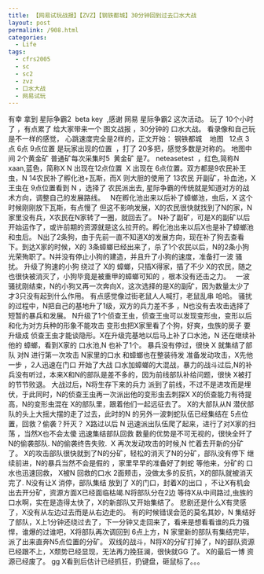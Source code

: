 ```yaml
---
title: 【网易试玩战报】【ZVZ】【钢铁都城】30分钟回到过去口水大战
layout: post
permalink: /908.html
categories:
  - Life
tags:
  - cfrs2005
  - sc
  - sc2
  - zvz
  - 口水大战
  - 网易试玩
---
```

有幸 拿到 星际争霸2  beta key  ,感谢 网易 星际争霸2 这次活动。 玩了 10个小时了 ，有点累了 给大家带来一个 图文战报 ，30分钟的 口水大战。 看录像和自己玩是不一样的感觉， 心跳速度完全是2样的，正文开始： 钢铁都城    地图   12点 3 点 6点 9点位置 是玩家出现的位置  ，打了 20多把，感觉多数是对称的。 地图中间 2个黄金矿 普通矿每次采集时5  黄金矿 是7。 neteasetest  ，红色,简称N xaan,蓝色，简称X N 出现在12点位置  X 出现在 6点位置。双方都是9农民补王虫，N 14农民补了孵化池+瓦斯，而X 则大胆的使用了 13农民 开副矿，补血池，X王虫在 9点位置看到 N ，选择了 农民派出去, 星际争霸的传统就是知道对方的战术方向，调整自己的发展路线。   N在孵化池出来以后补了蟑螂池，虫后，X 这个时候刚刚放下瓦斯，有点慢了 但这不影响发展，X的农民很快就找到了N的家，N家里没有兵，X农民在N家转了一圈，就回去了。 N补了副矿，可是X的副矿以后开始运作了，或许前期的资源就是这么拉开的。孵化池出来以后X也是补了蟑螂池和虫后。 N出了2条狗，由于先前一直不知道X的发展方向，现在补了狗去查看下。到达X家的时候，X的 3条蟑螂已经出来了，杀了1个农民以后，N的2条小狗光荣殉职了。N并没有停止小狗的建造，并且升了小狗的速度，准备打一波 骚扰。 升级了狗速的小狗 绕过了 X的 蟑螂，只插X得家，插了不少 X的农民，随之也很快被消灭了，小狗毕竟是被重甲的蟑螂可知的 ，根本没有还击之力。   一波骚扰刚结束，N的小狗又再一次奔向X，这次选择的是X的副矿，因为数量太少了才3只没有起到什么作用。 有点感觉像过街老鼠人人喊打，老鼠乱串 哈哈。 骚扰的过程中，N把自己的基地升了1级，双方的兵力差不多 ，N也没有去攻击选择了短暂的暴兵和发展。 N升级了1个侦查王虫，侦查王虫可以发现变形虫，变形以后和化为对方兵种的形象不能攻击 变形虫把X家里看了个狗，好爽，虫族的房子 要升级成 侦查王虫才能谈隐形。X在升级完基地以后马上补了口水池，N 还在继续补他的 蟑螂，看到X家的 口水池,N 也补了1个。 暴兵没有停过，很快 X 就集结了部队 对N 进行第一次攻击 N家里的口水 和蟑螂也在整装待发 准备发动攻击，X先他一步 ，2人迅速在门口 开始了大战 口水加蟑螂的大混战，暴力的战斗过后,N的补兵没有听过，本来X和N的部队是差不多的，因为前线部队补给问题，很快 X被打的节节败退。 大战过后，N将生存下来的兵力 派到了前线，不过不是进攻而是埋伏，于此同时，N的侦查王虫再一次派出他的变形虫去刺探X X的侦查能力有待提高，N的变形虫混在 X的部队里，跟着他们一起远征去了。 X的大部队从N 潜伏部队的头上大摇大摆的走了过去，此时的N 的另外一波刺蛇队伍已经集结在 5点位置，回救？偷袭？歼灭？ X路过以后 N 迅速派出队伍爬了起来，进行了对X家的扫荡 ，当然X也不会太傻 迅速集结部队回救 数量的优势是不可无视的，很快全歼了N的偷袭部队. N的偷袭终告失败.  X 再次发动攻击的时候,N 忙着去开新的分矿了。 X的攻击部队很快就到了N的分矿，轻松的消灭了N的分矿，部队没有停下 继续前进，N的暴兵当然不会是假的 ，家里早早的准备好了刺蛇 等他来，分矿的 口水也迅速回救， X被N 回救的口水 2面颊击，没做太多的反抗，X的部队就被消灭完了. N没有让X 消停，部队集结 放到了 X的门口，封着X的出口 ，不让X有机会出去开分矿，资源方面X已经面临枯竭.N将部队分在2边 等待X从中间路过,虫族的口水啊，实在是造得太快了，X的新部队又开始集结了。 悲剧还是什么X有灵感了，X没有从左边过去而是从右边走的。 有的时候错误会范的莫名其妙，N 集结好了部队，X上1分钟还绕过去了，下一分钟又走回来了，看来是想看看谁的兵力强悍，谁爆的过谁吧，X将部队再次调回到 6点上方，N 家里新的部队有集结完毕，派了出来直奔N5点位置的分矿。 双线的战斗，N将X的分矿打掉了，N的部队资源已经跟不上，X颓势已经显现，无法再力挽狂澜，很快就GG 了。 X的最后一博 资源已经废了。 gg X看到后估计已经抓狂，扔键盘，砸鼠标了。。。